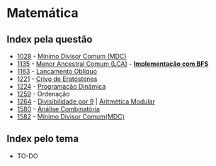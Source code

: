 # Matemática

## Index pela questão

+ [1028](Matemática/1028.cpp) - [Mínimo Divisor Comum (MDC)][GCD]
+ [1135](Grafos/1135.cpp) - [Menor Ancestral Comum (LCA)][LCA] - [**Implementação com BFS**](/APCC/IV/P1.cpp)
+ [1163](Matemática/1163.cpp) - [Lançamento Oblíquo][video lancamento obliquo]
+ [1221](Matemática/1221.cpp) - [Crivo de Eratóstenes][crivo]
+ [1224](Paradigmas/1224.cpp) - [Programação Dinâmica][DP]
+ [1259](Bibliotecas/1259.py) - Ordenação
+ [1264](Matemática/1264.cpp) - [Divisibilidade por 9][div9] | [Aritmética Modular][aritmetica modular]
+ [1580](Matemática/1580.py) - [Análise Combinatória][anagrama]
+ [1582](Matemática/1582.cpp) - [Mínimo Divisor Comum(MDC)][GCD]

## Index pelo tema
+ TO-DO





[anagrama]: https://pt.wikipedia.org/wiki/Anagrama
[DP]: https://pt.wikipedia.org/wiki/Programação_dinâmica
[GCD]: https://pt.wikipedia.org/wiki/Máximo_divisor_comum
[video lancamento obliquo]: https://www.youtube.com/watch?v=hE2mjbIQ04k
[crivo]: https://pt.wikipedia.org/wiki/Crivo_de_Eratóstenes
[div9]: https://pt.wikipedia.org/wiki/Critérios_de_divisibilidade#Divisibilidade_por_9
[aritmetica modular]: https://pt.wikipedia.org/wiki/Aritmética_modular
[LCA]: https://www.topcoder.com/community/data-science/data-science-tutorials/range-minimum-query-and-lowest-common-ancestor/
